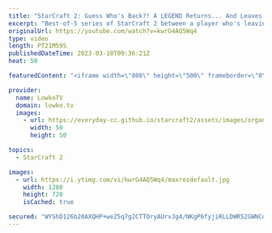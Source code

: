 ```yaml
---
title: "StarCraft 2: Guess Who's Back?! A LEGEND Returns... And Leaves! (Best-of-5)"
excerpt: "Best-of-5 series of StarCraft 2 between a player who's leaving to start his mandatory military service, and one who just returned!  Support my work: https://patreon.com/lowkotv Lowko Merch: https://lowko.shop  My YouTube channels: LowkoTV More Lowko Lowko Clips  Twitch livestream: https://twitch.tv/lowkotv"
originalUrl: https://youtube.com/watch?v=kwrG4AQ5Wq4
type: video
length: PT21M59S
publishedDateTime: 2023-03-10T09:36:21Z
heat: 50

featuredContent: "<iframe width=\"800\" height=\"500\" frameborder=\"0\" src=\"https://www.youtube.com/embed/kwrG4AQ5Wq4\" allow=\"accelerometer; autoplay; encrypted-media; gyroscope; picture-in-picture\" allowfullscreen></iframe>"

provider:
  name: LowkoTV
  domain: lowko.tv
  images:
    - url: https://everyday-cc.github.io/starcraft2/assets/images/organizations/lowko.tv-50x50.jpg
      width: 50
      height: 50

topics:
  - StarCraft 2

images:
  - url: https://i.ytimg.com/vi/kwrG4AQ5Wq4/maxresdefault.jpg
    width: 1280
    height: 720
    isCached: true

secured: "WYShD126b20AXQHP+weZ5q7g2CTTOryAUrvJg4/NKgP6fyjiRLLDWR52GWNCuj8r6XbtTqfP/TRoOA52quUkOhH3J/Lc7szcHC27PK3wdj35IM4j+ohU/Cff9oeCKmruAm2UO/l/Gq+xIfndNze1LtkY2JxLTC7NTz+WLcSGlSAmZ4c7UWMjW7p2SKbk0zzdig8aIqnJe8pjWtr9utK+3kI2Mn8HdaGI1I0+f044xUti41doqtxrNcxEaHJpUXYZkJ6JvOdUJSjZrDiWLVqK/IHrnQ9L3FS90HnDvxxZrICb/pSfdVupqHVAFIlEP50LHrC/wb6Kd4NXteu8U9MZ63g+hE+SNPGIuBLJgAkcxhk3E/+T4MTgGcqXoZlgMSWloYHkSlTk7oBVVm+jk+elxn8kYpFiZq9a6+utKCTsd2U=;fv0lmG7ousjte9q7yFLr+w=="
---
```


